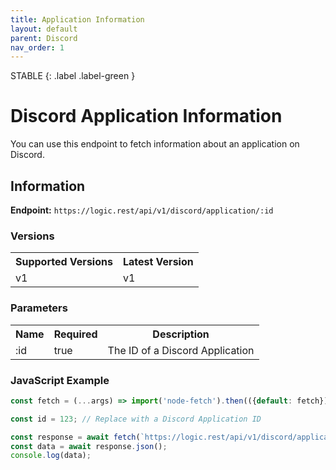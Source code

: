 ```yaml
---
title: Application Information
layout: default
parent: Discord
nav_order: 1
---
```

STABLE
{: .label .label-green }

# **Discord Application Information**
You can use this endpoint to fetch information about an application on Discord.

## Information
**Endpoint:** `https://logic.rest/api/v1/discord/application/:id`

### Versions 
<table>
  <tr>
    <th>Supported Versions</th>
    <th>Latest Version</th>
  </tr>
  <tr>
    <td>v1</td>
    <td>v1</td>
  </tr>
</table>

### Parameters 
<table>
  <tr>
    <th>Name</th>
    <th>Required</th>
    <th>Description</th>
  </tr>
  <tr>
    <td>:id</td>
    <td>true</td>
    <td>The ID of a Discord Application</td>
  </tr>
</table>

### JavaScript Example
```javascript
const fetch = (...args) => import('node-fetch').then(({default: fetch}) => fetch(...args));

const id = 123; // Replace with a Discord Application ID

const response = await fetch(`https://logic.rest/api/v1/discord/application/${id}`);
const data = await response.json();
console.log(data);
```
